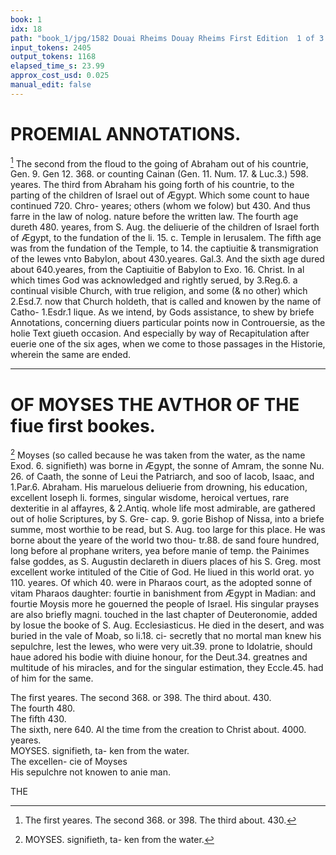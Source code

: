 ```yaml
---
book: 1
idx: 18
path: "book_1/jpg/1582 Douai Rheims Douay Rheims First Edition  1 of 3 1609 Old Testament.pdf-18.jpg"
input_tokens: 2405
output_tokens: 1168
elapsed_time_s: 23.99
approx_cost_usd: 0.025
manual_edit: false
---
```

# PROEMIAL ANNOTATIONS.

[^1] The second from the floud to the going of Abraham out of his countrie, Gen. 9. Gen 12. 368. or counting Cainan (Gen. 11. Num. 17. & Luc.3.) 598. yeares. The third from Abraham his going forth of his countrie, to the parting of the children of Israel out of Ægypt. Which some count to haue continued 720. Chro- yeares; others (whom we folow) but 430. And thus farre in the law of nolog. nature before the written law. The fourth age dureth 480. yeares, from S. Aug. the deliuerie of the children of Israel forth of Ægypt, to the fundation of the li. 15. c. Temple in Ierusalem. The fifth age was from the fundation of the Temple, to 14. the captiuitie & transmigration of the Iewes vnto Babylon, about 430.yeares. Gal.3. And the sixth age dured about 640.yeares, from the Captiuitie of Babylon to Exo. 16. Christ. In al which times God was acknowledged and rightly serued, by 3.Reg.6. a continual visible Church, with true religion, and some (& no other) which 2.Esd.7. now that Church holdeth, that is called and knowen by the name of Catho- 1.Esdr.1 lique. As we intend, by Gods assistance, to shew by briefe Annotations, concerning diuers particular points now in Controuersie, as the holie Text giueth occasion. And especially by way of Recapitulation after euerie one of the six ages, when we come to those passages in the Historie, wherein the same are ended.

---

# OF MOYSES THE AVTHOR OF THE fiue first bookes.

[^2] Moyses (so called because he was taken from the water, as the name Exod. 6. signifieth) was borne in Ægypt, the sonne of Amram, the sonne Nu. 26. of Caath, the sonne of Leui the Patriarch, and soo of Iacob, Isaac, and 1.Par.6. Abraham. His maruelous deliuerie from drowning, his education, excellent Ioseph li. formes, singular wisdome, heroical vertues, rare dexteritie in al affayres, & 2.Antiq. whole life most admirable, are gathered out of holie Scriptures, by S. Gre- cap. 9. gorie Bishop of Nissa, into a briefe summe, most worthie to be read, but S. Aug. too large for this place. He was borne about the yeare of the world two thou- tr.88. de sand foure hundred, long before al prophane writers, yea before manie of temp. the Painimes false goddes, as S. Augustin declareth in diuers places of his S. Greg. most excellent worke intituled of the Citie of God. He liued in this world orat. yo 110. yeares. Of which 40. were in Pharaos court, as the adopted sonne of vitam Pharaos daughter: fourtie in banishment from Ægypt in Madian: and fourtie Moysis more he gouerned the people of Israel. His singular prayses are also briefly magni. touched in the last chapter of Deuteronomie, added by Iosue the booke of S. Aug. Ecclesiasticus. He died in the desert, and was buried in the vale of Moab, so li.18. ci- secretly that no mortal man knew his sepulchre, lest the Iewes, who were very uit.39. prone to Idolatrie, should haue adored his bodie with diuine honour, for the Deut.34. greatnes and multitude of his miracles, and for the singular estimation, they Eccle.45. had of him for the same.

<aside>The first yeares. The second 368. or 398. The third about. 430.</aside>

<aside>The fourth 480.</aside>

<aside>The fifth 430.</aside>

<aside>The sixth, nere 640. Al the time from the creation to Christ about. 4000. yeares.</aside>

<aside>MOYSES. signifieth, ta- ken from the water.</aside>

<aside>The excellen- cie of Moyses</aside>

<aside>His sepulchre not knowen to anie man.</aside>

THE

[^1]: The first yeares. The second 368. or 398. The third about. 430.

[^2]: MOYSES. signifieth, ta- ken from the water.